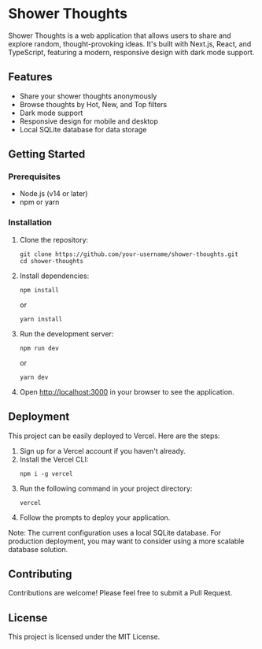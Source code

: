 # Shower Thoughts

Shower Thoughts is a web application that allows users to share and explore random, thought-provoking ideas. It's built with Next.js, React, and TypeScript, featuring a modern, responsive design with dark mode support.

## Features

- Share your shower thoughts anonymously
- Browse thoughts by Hot, New, and Top filters
- Dark mode support
- Responsive design for mobile and desktop
- Local SQLite database for data storage

## Getting Started

### Prerequisites

- Node.js (v14 or later)
- npm or yarn

### Installation

1. Clone the repository:

   ```
   git clone https://github.com/your-username/shower-thoughts.git
   cd shower-thoughts
   ```

2. Install dependencies:

   ```
   npm install
   ```

   or

   ```
   yarn install
   ```

3. Run the development server:

   ```
   npm run dev
   ```

   or

   ```
   yarn dev
   ```

4. Open [http://localhost:3000](http://localhost:3000) in your browser to see the application.

## Deployment

This project can be easily deployed to Vercel. Here are the steps:

1. Sign up for a Vercel account if you haven't already.
2. Install the Vercel CLI:
   ```
   npm i -g vercel
   ```
3. Run the following command in your project directory:
   ```
   vercel
   ```
4. Follow the prompts to deploy your application.

Note: The current configuration uses a local SQLite database. For production deployment, you may want to consider using a more scalable database solution.

## Contributing

Contributions are welcome! Please feel free to submit a Pull Request.

## License

This project is licensed under the MIT License.
